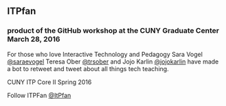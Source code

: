 ## ITPfan 

### product of the GitHub workshop at the CUNY Graduate Center March 28, 2016

For those who love Interactive Technology and Pedagogy
Sara Vogel [@saraevogel](https://twitter.com/saraevogel) Teresa Ober [@trsober](https://twitter.com/trsober) and Jojo Karlin [@jojokarlin](https://twitter.com/jojokarlin)
have made a bot to retweet and tweet about all things tech teaching.

CUNY ITP Core II Spring 2016

Follow ITPFan [@ItPfan](https://twitter.com/ItPfan)